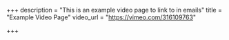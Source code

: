 +++
description = "This is an example video page to link to in emails"
title = "Example Video Page"
video_url = "https://vimeo.com/316109763"

+++
